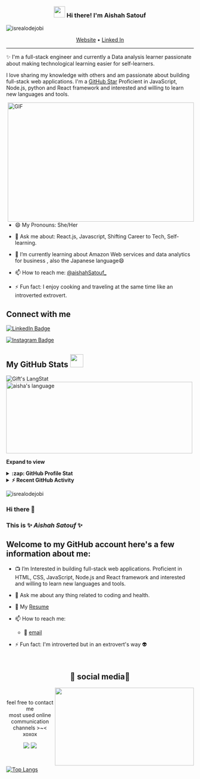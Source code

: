 <!-- Heading -->
<h3 align="center"><img src = "https://raw.githubusercontent.com/MartinHeinz/MartinHeinz/master/wave.gif" width = 30px> Hi there! I'm Aishah Satouf</h3>

<!-- Profile Views -->

<p align="left"> <img src="https://komarev.com/ghpvc/?username=Aishahsatouf&label=Profile%20views&color=0e75b6&style=flat" alt="isrealodejobi" />
</p>

<p align="center">
  <a href="https://64c690b457789a0008290770--aishahportfolio.netlify.app/public/">Website</a> •
  <a href="www.linkedin.com/in/aishah-satouf">Linked In</a>
</p>

 <!-- About section -->

---
✨ I'm a full-stack engineer and  currently a Data analysis learner passionate about making technological learning easier for self-learners. 

I love sharing my knowledge with others and am passionate  about building full-stack web applications. I'm a [GitHub Star](https://stars.github.com/profiles/lauragift21/) Proficient in JavaScript, Node.js, python and React framework and interested and willing to learn new languages and tools.


<!-- code gif-->
<img align="right" alt="GIF" src="./code.gif" width="500" height="320" />

- 😄 My Pronouns: She/Her   

- 💬 Ask me about: React.js, Javascript, Shifting Career to Tech, Self-learning.

- 🌱 I’m currently learning about Amazon Web services and data analytics for business , also the Japanese language😄

- 📫 How to reach me: [@aishahSatouf_](aishasattouf1996@gmail.com)

- ⚡ Fun fact: I enjoy cooking and traveling at the same time like an introverted extrovert. 

<!-- About section: END -->


<!-- Conecct section -->

<h2>Connect with me </h3>
    <p>
        <a href="https://linkedin.com/in/aishah-satouf"><img src="https://img.shields.io/badge/-Gift%20Egwuenu%20-blue?style=plastic&amp;labelColor=blue&amp;logo=LinkedIn&amp;link=https://linkedin.com/in/aishah-satouf" alt="LinkedIn Badge"></a> 
       
<a href="https://www.instagram.com/sattoufaisha"><img src="https://img.shields.io/badge/aishah?style=plastic&amp;labelColor=informational&amp;logo=Instagram&amp;" alt="Instagram Badge"></a>
   </p>

 <!-- Conecct section: END -->
 
  <!-- GitHub section -->

 ##  My GitHub Stats <img src = "https://i.pinimg.com/originals/65/c4/f4/65c4f452571be1261e9c623f7da488ac.gif" width = 35px> 
 
 <div>
   <img align="center" src="https://github-readme-streak-stats.herokuapp.com/?user=Aishahsatouf" alt="Gift's LangStat" />
  <img align="center" src="https://github-readme-stats.vercel.app/api/top-langs?username=Aishahsatouf&langs_count=10&show_icons=true&locale=en&layout=compact&theme=dark" alt="aisha's language" height="192px"  width="500px"/>
</div>

**Expand to view**
<details>
  <summary><b>:zap: GitHub Profile Stat</b></summary>
  <img src="https://github-readme-stats.anuraghazra1.vercel.app/api?username=Aishahsatouf&show_icons=true" />
</details>
<details>
  <summary><b>⚡ Recent GitHub Activity</b></summary>
  <br/>
   <a href="https://github.com/Aishahsatouf/"><img alt="Aisha's Activity Graph" src="https://activity-graph.herokuapp.com/graph?username=Aishahsatouf&custom_title=Gift's%20Contribution%20Graph&theme=react-dark" /></a>
  <br/>
</details>

<!-- GitHub section: END -->

<!-- Profile Views -->

<p align="left"> <img src="https://komarev.com/ghpvc/?username=Aishahsatouf&label=Profile%20views&color=0e75b6&style=flat" alt="isrealodejobi" />
</p>

<!-- THE END -->


<!--
**lauragift21/lauragift21** is a ✨ _special_ ✨ repository because its `README.md` (this file) appears on your GitHub profile.

Here are some ideas to get you started:

- 🔭 I’m currently working on ...
- 🌱 I’m currently learning ...
- 👯 I’m looking to collaborate on ...
- 🤔 I’m looking for help with ...
- 💬 Ask me about ...
- 📫 How to reach me: ...
- 😄 Pronouns: ...
- ⚡ Fun fact: ...
-->


















### Hi there 👋

### This is  ✨ _Aishah Satouf_ ✨

## Welcome to my GitHub account here's a few information about me:

- 📺 I’m  Interested in building full-stack web applications. Proficient in HTML, CSS, JavaScript, Node.js and React framework and interested and willing to learn new languages and tools.

- 💬 Ask me about any thing related to coding and health.

- :scroll: My [ Resume ](https://drive.google.com/file/d/1DdJbVmDFJsA1PvDZYxcqv0KcnsrRfTyW/view?usp=sharing)

- 📫 How to reach me:

     - :incoming_envelope: [email](aishasattouf1996@gmail.com)


- ⚡ Fun fact: I'm introverted but in an extrovert's way :alien:

<br>
<h2 align="center">           📝 social media📝</h2>
  <div align="center">
<img src="https://i.imgur.com/KXx0cCx.gif" align="right" width="373.5px" height="208.5px">
  </div>
<br>
<p align="center"> feel free to contact me <br>
most used online communication channels >~< xoxox</p>
<p align="center"><a href="www.linkedin.com/in/aishah-satouf" target="_blank"><img src="https://img.shields.io/badge/AishahSatouf%20-%231DA1F2.svg?&style=for-the-badge&logo=Linkedin&logoColor=white"/></a> <a href="https://discord.me/aisha4588" target="_blank"><img src="https://img.shields.io/badge/AishahSatouf%20-%237289DA.svg?&style=for-the-badge&logo=discord&logoColor=white"/></a></p>
</div>
<br>


[![Top Langs](https://github-readme-stats.vercel.app/api/top-langs/?username=Aishahsatouf&layout=compact&theme=tokyonight)](https://github.com/anuraghazra/github-readme-stats)
